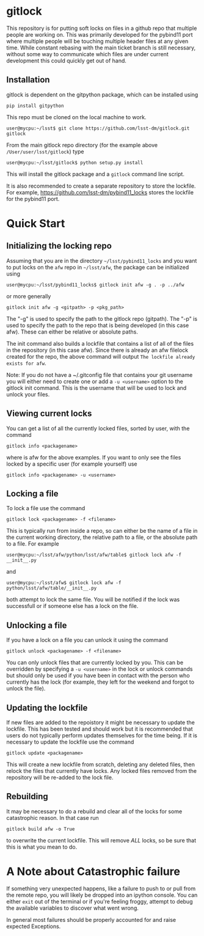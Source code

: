 # gitlock

This repository is for putting soft locks on files in a github repo that multiple people are working on. This was primarily developed for the pybind11 port where multiple people will be touching multiple header files at any given time. While constant rebasing with the main ticket branch is still necessary, without some way to communicate which files are under current development this could quickly get out of hand.

## Installation

gitlock is dependent on the gitpython package, which can be installed using

```
pip install gitpython
```

This repo must be cloned on the local machine to work. 
```
user@mycpu:~/lsst$ git clone https://github.com/lsst-dm/gitlock.git gitlock
```

From the main gitlock repo directory (for the example above `/User/user/lsst/gitlock`) type
```
user@mycpu:~/lsst/gitlock$ python setup.py install
```

This will install the gitlock package and a ``gitlock`` command line script.

It is also recommended to create a separate repository to store the lockfile. For example, https://github.com/lsst-dm/pybind11_locks stores the lockfile for the pybind11 port.

# Quick Start

## Initializing the locking repo

Assuming that you are in the directory `~/lsst/pybind11_locks` and you want to put locks on the `afw` repo in `~/lsst/afw`, the package can be initialized using
```
user@mycpu:~/lsst/pybind11_locks$ gitlock init afw -g . -p ../afw
```
or more generally
```
gitlock init afw -g <gitpath> -p <pkg_path>
```

The "-g" is used to specify the path to the gitlock repo (gitpath). The "-p" is used to specify the path to the repo that is being developed (in this case afw). These can either be relative or absolute paths.

The init command also builds a lockfile that contains a list of all of the files in the repository (in this case afw). Since there is already an afw filelock created for the repo, the above command will output `The lockfile already exists for afw`.

Note: If you do not have a ~/.gitconfig file that contains your git username you will either need to create one or add a `-u <username>` option to the gitlock init command. This is the username that will be used to lock and unlock your files.

## Viewing current locks

You can get a list of all the currently locked files, sorted by user, with the command
```
gitlock info <packagename>
```
where <packagename> is afw for the above examples. If you want to only see the files locked by a specific user (for example yourself) use
```
gitlock info <packagename> -u <username>
```

## Locking a file

To lock a file use the command 
```
gitlock lock <packagename> -f <filename>
```

This is typically run from inside a repo, so <filename> can either be the name of a file in the current working directory, the relative path to a file, or the absolute path to a file. For example
```
user@mycpu:~/lsst/afw/python/lsst/afw/table$ gitlock lock afw -f __init__.py
```
and
```
user@mycpu:~/lsst/afw$ gitlock lock afw -f python/lsst/afw/table/__init__.py
```
both attempt to lock the same file. You will be notified if the lock was successfull or if someone else has a lock on the file.

## Unlocking a file

If you have a lock on a file you can unlock it using the command
```
gitlock unlock <packagename> -f <filename>
```
You can only unlock files that are currently locked by you. This can be overridden by specifying a `-u <username>` in the lock or unlock commands but should only be used if you have been in contact with the person who currently has the lock (for example, they left for the weekend and forgot to unlock the file).

## Updating the lockfile

If new files are added to the repoistory it might be necessary to update the lockfile. This has been tested and should work but it is recommended that users do not typically perform updates themselves for the time being. If it is necessary to update the lockfile use the command

```
gitlock update <packagename>
```

This will create a new lockfile from scratch, deleting any deleted files, then relock the files that currently have locks. Any locked files removed from the repository will be re-added to the lock file.

## Rebuilding

It may be necessary to do a rebuild and clear all of the locks for some catastrophic reason. In that case run
```
gitlock build afw -o True
```
to overwrite the current lockfile. This will remove *ALL* locks, so be sure that this is what you mean to do.

# A Note about Catastrophic failure

If something very unexpected happens, like a failure to push to or pull from the remote repo, you will likely be dropped into an ipython console. You can either `exit` out of the terminal or if you're feeling froggy, attempt to debug the available variables to discover what went wrong.

In general most failures should be properly accounted for and raise expected Exceptions.
